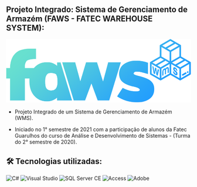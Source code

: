 ## Projeto Integrado: Sistema de Gerenciamento de Armazém (FAWS - FATEC WAREHOUSE SYSTEM):

![Optional Text](FAWS/FAWS_WMS/Resources/logo.png)

- Projeto Integrado de um Sistema de Gerenciamento de Armazém (WMS).

- Iniciado no 1° semestre de 2021 com a participação de alunos da Fatec Guarulhos do curso de Análise e Desenvolvimento de Sistemas - (Turma do 2° semestre de 2020).

## 🛠 Tecnologias utilizadas:

![C#](https://img.shields.io/badge/C%23-239120?style=flat&logo=c-sharp&logoColor=white)
![Visual Studio](https://img.shields.io/badge/Visual_Studio-5C2D91?style=flat&logo=visual%20studio&logoColor=white)
![SQL Server CE](https://img.shields.io/badge/Microsoft_SQL_Server-CC2927?style=flat&logo=microsoft-sql-server&logoColor=white)
![Access](https://img.shields.io/badge/Microsoft_Access-A4373A?style=flat&logo=microsoft-access&logoColor=white)
![Adobe](https://img.shields.io/badge/Adobe_Acrobat_DC-CC2927?style=flat&logo=Adobe&logoColor=white)


